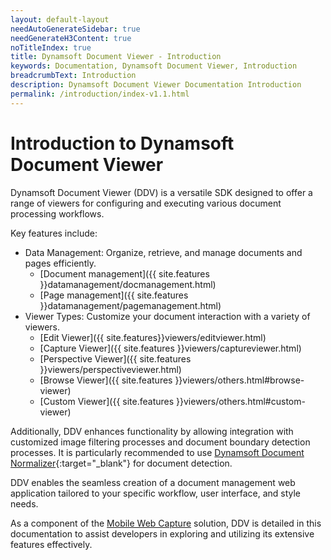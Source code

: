 ```yaml
---
layout: default-layout
needAutoGenerateSidebar: true
needGenerateH3Content: true
noTitleIndex: true
title: Dynamsoft Document Viewer - Introduction
keywords: Documentation, Dynamsoft Document Viewer, Introduction
breadcrumbText: Introduction
description: Dynamsoft Document Viewer Documentation Introduction
permalink: /introduction/index-v1.1.html
---
```


# Introduction to Dynamsoft Document Viewer

Dynamsoft Document Viewer (DDV) is a versatile SDK designed to offer a range of viewers for configuring and executing various document processing workflows.

Key features include:

- Data Management: Organize, retrieve, and manage documents and pages efficiently.
    - [Document management]({{ site.features }}datamanagement/docmanagement.html)
    - [Page management]({{ site.features }}datamanagement/pagemanagement.html)
- Viewer Types: Customize your document interaction with a variety of viewers.
    - [Edit Viewer]({{ site.features}}viewers/editviewer.html)
    - [Capture Viewer]({{ site.features }}viewers/captureviewer.html)
    - [Perspective Viewer]({{ site.features }}viewers/perspectiveviewer.html)
    - [Browse Viewer]({{ site.features }}viewers/others.html#browse-viewer)
    - [Custom Viewer]({{ site.features }}viewers/others.html#custom-viewer)

Additionally, DDV enhances functionality by allowing integration with customized image filtering processes and document boundary detection processes. It is particularly recommended to use [Dynamsoft Document Normalizer](https://www.dynamsoft.com/document-normalizer/docs/web/programming/javascript/){:target="_blank"} for document detection.

DDV enables the seamless creation of a document management web application tailored to your specific workflow, user interface, and style needs.

As a component of the [Mobile Web Capture](https://www.dynamsoft.com/use-cases/mobile-web-capture-sdk/?utm_content=nav-solutions) solution, DDV is detailed in this documentation to assist developers in exploring and utilizing its extensive features effectively.